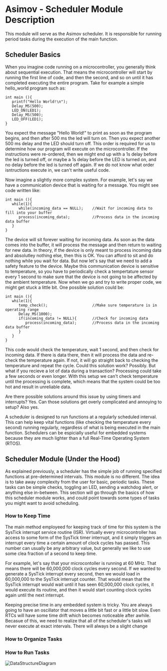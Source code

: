 # Asimov - Scheduler Module Description

This module will serve as the Asimov scheduler. It is responsible for running period tasks during the execution of the main function. 

## Scheduler Basics
When you imagine code running on a microcontroller, you generally think about sequential execution. That means the microcontroller will start by running the first line of code, and then the second, and so on until it has completed executing the entire program. Take for example a simple hello_world program such as:

```
int main (){
   printf("Hello World!\n");
   Delay_MS(500);
   LED_ON(LED1);
   Delay_MS(500);
   LED_OFF(LED1);
}
```

You expect the message "Hello World!" to print as soon as the program begins, and then after 500 ms the led will turn on. Then you expect another 500 ms delay and the LED should turn off. This order is required for us to determine how our program will execute on the microcontroller. If the instructions were re-ordered, then we might end up with a 1s delay before the led is turned off, or maybe a 1s delay before the LED is turned on, and no delay before the led is turned off again. If we do not know what order isntructions execute in, we can't write useful code.

Now imagine a slightly more complex system. For example, let's say we have a communication device that is waiting for a message. You might see code written like:

```
int main (){
   while(1){
      while(incoming_data == NULL);    //Wait for incoming data to fill into your buffer
      process(incoming_data);          //Process data in the incoming data buffer
   }
}
```

The device will sit forever waiting for incoming data. As soon as the data comes into the buffer, it will process the message and then return to waiting for new data. In theory, if the device is only meant to process incoming data and absolutley nothing else, then this is OK. You can afford to sit and do nothing while you wait for data. But now let's say that we need to add a safety feature to the device. Maybe this communication device is sensitive to temperature, so you have to periodically check a tempertature sensor every 1 second to make sure that the device is not going to be affected by the ambient temperature. Now when we go and try to write proper code, we might get stuck a little bit. One possible solution could be: 

```
int main (){
   while(1){
      temp_check();                    //Make sure temperature is in operating range
      Delay_MS(1000);
      if(incoming_data != NULL){       //Check for incoming data 
         process(incoming_data);       //Process data in the incoming data buffer
      }  
   }
}
```

This code would check the temperature, wait 1 second, and then check for incoming data. If there is data there, then it will process the data and re-check the temperature again. If not, it will go straight back to checking the temperature and repeat the cycle. Could this solution work? Possibly. But what if you recieve a lot of data during a transaction? Processing could take a few seconds or even longer. With this setup we can't check temperature until the processing is complete, which means that the system could be too hot and result in unreliable data.

Are there possible solutions around this issue by using timers and interrupts? Yes. Can those solutions get overly complicated and annoying to setup? Also yes.

A scheduler is designed to run functions at a regularly scheduled interval. This can help keep vital functions (like checking the temperature every second) running regularly, regardless of what is being executed in the main function. Schedulers can be espicially useful for embedded systems because they are much lighter than a full Real-Time Operating System (RTOS).

## Scheduler Module (Under the Hood)

As explained previously, a scheduler has the simple job of running specified functions at pre-determined intervals. This module is no different. The idea is to take away complexity from the user for basic, periodic tasks. These tasks can be simple checks, toggling an LED, sending a watchdog alert, or anything else in-between. This section will go through the basics of how this scheduler module works, and could point towards some types of tasks you might want to avoid scheduling.

### How to Keep Time

The main method employeed for keeping track of time for this system is the SysTick interrupt service routine (ISR). Virtually every microcontroller has access to some form of the SysTick timer interrupt, and it simply triggers an interrupt every time a certain amount of clock cycles has passed. This number can usually be any arbitrary value, but generally we like to use some clea fraction of a second to keep time.

For example, let's say that your microcontoller is running at 60 MHz. That means there will be 60,000,000 clock cycles every second. If we wanted to generate a SysTick interrupt every second, then we would load in 60,000,000 to the SysTick interrupt counter. That would mean that the SysTick interrupt would wait until it has seen 60,000,000 clock cycles, it would execute its routine, and then it would start counting clock cycles again until the next interrupt. 

Keeping precise time in any embedded system is tricky. You are always going to have an oscillator that moves a little bit fast or a little bit slow. Even RTCs will have some time drift which becomes noticeable after awhile. Becasue of this, we need to realize that all of the scheduler's tasks will never execute at exact intervals. There will always be a slight change

### How to Organize Tasks

### How to Run Tasks

![DataStructureDiagram](https://github.com/Jake-Carter/Asimov/blob/master/img/Schedule_Diagram.png)

